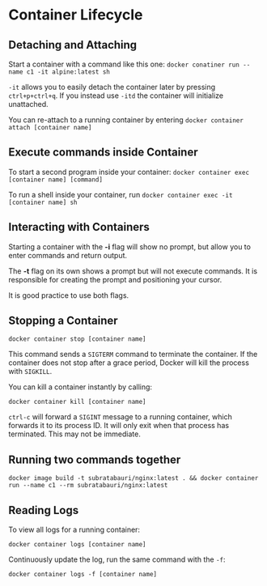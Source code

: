 # Container Lifecycle

## Detaching and Attaching

Start a container with a command like this one:
`docker conatiner run --name c1 -it alpine:latest sh`

`-it` allows you to easily detach the container later by pressing `ctrl+p+ctrl+q`. If you instead use `-itd` the container will initialize unattached.

You can re-attach to a running container by entering `docker container attach [container name]`


## Execute commands inside Container

To start a second program inside your container:
`docker container exec [container name] [command]`

To run a shell inside your container, run
`docker container exec -it [container name] sh`


## Interacting with Containers
Starting a container with the **-i** flag will show no prompt, but allow you to enter commands and return output.

The **-t** flag on its own shows a prompt but will not execute commands. It is responsible for creating the prompt and positioning your cursor.

It is good practice to use both flags.


## Stopping a Container

`docker container stop [container name]`

This command sends a `SIGTERM` command to terminate the container. If the container does not stop after a grace period, Docker will kill the process with `SIGKILL`.

You can kill a container instantly by calling:

`docker container kill [container name]`

`ctrl-c` will forward a `SIGINT` message to a running container, which forwards it to its process ID. It will only exit when that process has terminated. This may not be immediate.


## Running two commands together

`docker image build -t subratabauri/nginx:latest . && docker container run --name c1 --rm subratabauri/nginx:latest`


## Reading Logs

To view all logs for a running container:

`docker container logs [container name]`

Continuously update the log, run the same command with the `-f`:

`docker container logs -f [container name]`
